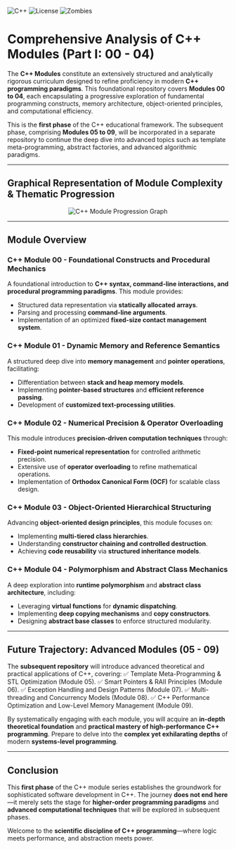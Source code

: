 ![C++](https://img.shields.io/badge/C++-98-blue?logo=cplusplus) ![License](https://img.shields.io/badge/License-Free-red) ![Zombies](https://img.shields.io/badge/Zombies-Approved-green)

# **Comprehensive Analysis of C++ Modules (Part I: 00 - 04)**

The **C++ Modules** constitute an extensively structured and analytically rigorous curriculum designed to refine proficiency in modern **C++ programming paradigms**. This foundational repository covers **Modules 00 to 04**, each encapsulating a progressive exploration of fundamental programming constructs, memory architecture, object-oriented principles, and computational efficiency.

This is the **first phase** of the C++ educational framework. The subsequent phase, comprising **Modules 05 to 09**, will be incorporated in a separate repository to continue the deep dive into advanced topics such as template meta-programming, abstract factories, and advanced algorithmic paradigms.

---

## **Graphical Representation of Module Complexity & Thematic Progression**

<div align="center">
  <img src="https://i.imgur.com/1NKn3k2.png" alt="C++ Module Progression Graph">
</div>


---

## **Module Overview**

### **C++ Module 00 - Foundational Constructs and Procedural Mechanics**
A foundational introduction to **C++ syntax, command-line interactions, and procedural programming paradigms**. This module provides:
- Structured data representation via **statically allocated arrays**.
- Parsing and processing **command-line arguments**.
- Implementation of an optimized **fixed-size contact management system**.

### **C++ Module 01 - Dynamic Memory and Reference Semantics**
A structured deep dive into **memory management** and **pointer operations**, facilitating:
- Differentiation between **stack and heap memory models**.
- Implementing **pointer-based structures** and **efficient reference passing**.
- Development of **customized text-processing utilities**.

### **C++ Module 02 - Numerical Precision & Operator Overloading**
This module introduces **precision-driven computation techniques** through:
- **Fixed-point numerical representation** for controlled arithmetic precision.
- Extensive use of **operator overloading** to refine mathematical operations.
- Implementation of **Orthodox Canonical Form (OCF)** for scalable class design.

### **C++ Module 03 - Object-Oriented Hierarchical Structuring**
Advancing **object-oriented design principles**, this module focuses on:
- Implementing **multi-tiered class hierarchies**.
- Understanding **constructor chaining and controlled destruction**.
- Achieving **code reusability** via **structured inheritance models**.

### **C++ Module 04 - Polymorphism and Abstract Class Mechanics**
A deep exploration into **runtime polymorphism** and **abstract class architecture**, including:
- Leveraging **virtual functions** for **dynamic dispatching**.
- Implementing **deep copying mechanisms** and **copy constructors**.
- Designing **abstract base classes** to enforce structured modularity.

---

## **Future Trajectory: Advanced Modules (05 - 09)**
The **subsequent repository** will introduce advanced theoretical and practical applications of C++, covering:
✅ Template Meta-Programming & STL Optimization (Module 05).
✅ Smart Pointers & RAII Principles (Module 06).
✅ Exception Handling and Design Patterns (Module 07).
✅ Multi-threading and Concurrency Models (Module 08).
✅ C++ Performance Optimization and Low-Level Memory Management (Module 09).

By systematically engaging with each module, you will acquire an **in-depth theoretical foundation** and **practical mastery of high-performance C++ programming**. Prepare to delve into the **complex yet exhilarating depths** of modern **systems-level programming**.

---

## **Conclusion**
This **first phase** of the C++ module series establishes the groundwork for sophisticated software development in C++. The journey **does not end here**—it merely sets the stage for **higher-order programming paradigms** and **advanced computational techniques** that will be explored in subsequent phases.

Welcome to the **scientific discipline of C++ programming**—where logic meets performance, and abstraction meets power.

